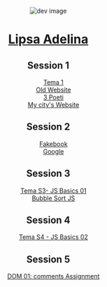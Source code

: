 <body>
<p align= "center">
    <img src="https://image.flaticon.com/icons/png/128/84/84471.png" height:"30" weight:"30" alt= "dev image">
    <a href="https://github.com/ScarletStarlet15"><h1 align="center">Lipsa Adelina</h1></a>
</p> 
<p align="center">
    <h2 align="center">Session 1 </h2>
    <ul align="center" type="none">
    <li><a href="s1/t01.html" target="_blank">Tema 1 </a></li>
    <li><a href="s1/old-website.html" target="_blank"> Old Website </a></li>
    <li><a href="s1/trei-poeti-home-page.html" target="_blank"> 3 Poeti</a></li>
    <li><a href="s1/galati.html" target="_blank"> My city's Website</a></li>
    </ul>
    </p>
    <p>
    <h2 align="center">Session 2 </h2>
    <ul align="center" type="none">
        <li><a href="s2/t8.html" target ="_blank">Fakebook</a></li>
        <li><a href="s2/t9.html" target ="_blank">Google</a></li>
    </ul>
</p>
<p>
    <h2 align="center">Session 3 </h2>
    <ul align="center" type="none">
        <li><a href="s3/teme s3.js" target ="_blank">Tema S3- JS Basics 01</a></li>
        <li><a href="s3/bubble-sort.js" target ="_blank">Bubble Sort JS</a></li>
    </ul>
</p>     
<p>
    <h2 align="center">Session 4</h2>
    <ul align="center" type="none">
        <li><a href="s4/teme s4.js">Tema S4 - JS Basics 02</a></li>
        </ul>
        </p>
 <p>
    <h2 align="center">Session 5</h2>
    <ul align="center" type="none">
        <li><a href="s5/dom.js">DOM 01: comments Assignment</a></li>
        </ul>
        </p>
</body>
</html>
